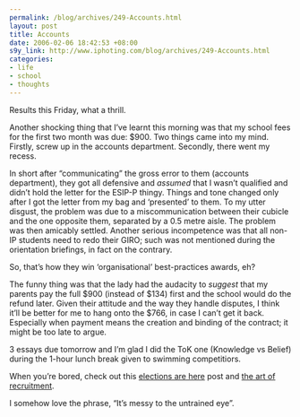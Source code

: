```yaml
--- 
permalink: /blog/archives/249-Accounts.html
layout: post
title: Accounts
date: 2006-02-06 18:42:53 +08:00
s9y_link: http://www.iphoting.com/blog/archives/249-Accounts.html
categories: 
- life
- school
- thoughts
---
```

<p class="whiteline"><p>Results this Friday, what a thrill.</p>
</p><p class="whiteline"><p>Another shocking thing that I&#8217;ve learnt this morning was that my school fees for the first two month was due: $900. Two things came into my mind. Firstly, screw up in the accounts department. Secondly, there went my recess.</p>
</p><p class="whiteline"><p>In short after &#8220;communicating&#8221; the gross error to them (accounts department), they got all defensive and <em>assumed</em> that I wasn&#8217;t qualified and didn&#8217;t hold the letter for the ESIP-P thingy. Things and tone changed only after I got the letter from my bag and &#8216;presented&#8217; to them. To my utter disgust, the problem was due to a miscommunication between their cubicle and the one opposite them, separated by a 0.5 metre aisle. The problem was then amicably settled. Another serious incompetence was that all non-IP students need to redo their GIRO; such was not mentioned during the orientation briefings, in fact on the contrary.</p>
</p><p class="whiteline"><p>So, that&#8217;s how they win &#8216;organisational&#8217; best-practices awards, eh?</p>
</p><p class="whiteline"><p>The funny thing was that the lady had the audacity to <em>suggest</em> that my parents pay the full $900 (instead of $134) first and the school would do the refund later. Given their attitude and the way they handle disputes, I think it&#8217;ll be better for me to hang onto the $766, in case I can&#8217;t get it back. Especially when payment means the creation and binding of the contract; it might be too late to argue.</p>
</p><p class="whiteline"><p>3 essays due tomorrow and I&#8217;m glad I did the ToK one (Knowledge vs Belief) during the 1-hour lunch break given to swimming competitiors.</p>
</p><p class="whiteline"><p>When you&#8217;re bored, check out this <a onclick="_gaq.push(['_trackPageview', '/extlink/happycitizen.blogspot.com/2006/02/potong-pasir-residents-get-lucky.html']);"  href="http://happycitizen.blogspot.com/2006/02/potong-pasir-residents-get-lucky.html">elections are here</a> post and <a onclick="_gaq.push(['_trackPageview', '/extlink/blog.guykawasaki.com/2006/01/the_art_of_recr.html']);"  href="http://blog.guykawasaki.com/2006/01/the_art_of_recr.html">the art of recruitment</a>.</p>
</p><p class="break"><p>I somehow love the phrase, &#8220;It&#8217;s messy to the untrained eye&#8221;.</p></p>
